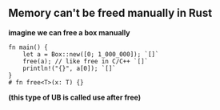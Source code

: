 ## Memory can't be freed manually in Rust

**imagine we can free a box manually**

<div class="override-moved">

```aquascope,interpreter,horizontal,run,interpreterControls,shouldFail
fn main() {
    let a = Box::new([0; 1_000_000]); `[]`
    free(a); // like free in C/C++ `[]`
    println!("{}", a[0]); `[]`
}
# fn free<T>(x: T) {}
```

</div>

**(this type of UB is called use after free)**
